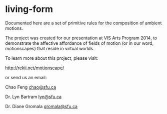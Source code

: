 # living-form
Documented here are a set of primitive rules for the composition of ambient motions.

The project was created for our presentation at VIS Arts Program 2014, to demonstrate the affective affordance of fields of motion (or in our word, motionscapes) that reside in virtual worlds. 

To learn more about this project, please visit:

http://rekii.net/motionscape/

or send us an email:

Chao Feng
chao@sfu.ca

Dr. Lyn Bartram
lyn@sfu.ca

Dr. Diane Gromala
gromala@sfu.ca


